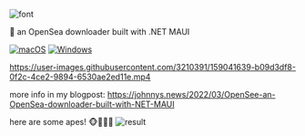 ![font](https://user-images.githubusercontent.com/3210391/159034698-10792c2f-f083-4df5-bae6-230515e03510.png)


👀 an OpenSea downloader built with .NET MAUI

[![macOS](https://github.com/nor0x/OpenSee/actions/workflows/macos.yml/badge.svg)](https://github.com/nor0x/OpenSee/actions/workflows/macos.yml)
[![Windows](https://github.com/nor0x/OpenSee/actions/workflows/windows.yml/badge.svg)](https://github.com/nor0x/OpenSee/actions/workflows/windows.yml)

https://user-images.githubusercontent.com/3210391/159041639-b09d3df8-0f2c-4ce2-9894-6530ae2ed11e.mp4



more info in my blogpost:
https://johnnys.news/2022/03/OpenSee-an-OpenSea-downloader-built-with-NET-MAUI

here are some apes! 🐵🙈🙉🙊
![result](https://user-images.githubusercontent.com/3210391/159029841-1d21f74d-293d-4485-a3c4-1a4d99c56acf.jpg)
